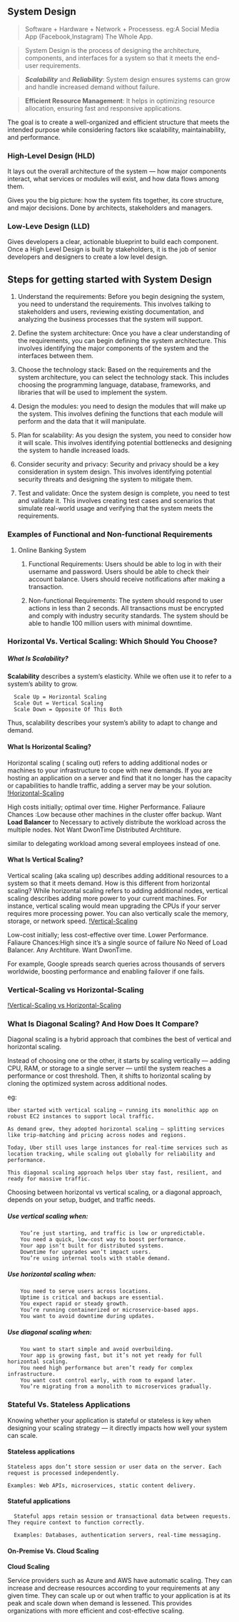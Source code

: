 
## System Design

   >Software + Hardware + Network + Processess. eg:A Social Media App (Facebook,Instagram) The Whole App.
  
   > System Design is the process of designing the architecture, components, and interfaces for a system  so that it meets the end-user requirements.

   > ***Scalability*** and ***Reliability***: System design ensures systems can grow and handle increased demand without failure.

   > **Efficient Resource Management**: It helps in optimizing resource allocation, ensuring fast and responsive applications.

The goal is to create a well-organized and efficient structure that meets the intended purpose while considering factors like scalability, maintainability, and performance.

### High-Level Design (HLD)
It lays out the overall architecture of the system — how major components interact, what services or modules will exist, and how data flows among them.

Gives you the big picture: how the system fits together, its core structure, and major decisions.
Done by architects, stakeholders and managers.

### Low-Leve Design (LLD)
Gives developers a clear, actionable blueprint to build each component.
Once a High Level Design is built by stakeholders, it is the job of senior developers and designers to create a low level design.

## Steps for getting started with System Design

  1. Understand the requirements:
     Before you begin designing the system, you need to understand the requirements. This involves talking to stakeholders and users, reviewing existing documentation, and analyzing the business processes that the system will support.

  2. Define the system architecture:
     Once you have a clear understanding of the requirements, you can begin defining the system architecture. This involves identifying the major components of the system and the interfaces between them.
  3. Choose the technology stack:
     Based on the requirements and the system architecture, you can select the technology stack. This includes choosing the programming language, database, frameworks, and libraries that will be used to implement the system.
  4. Design the modules:
     you need to design the modules that will make up the system. This involves defining the functions that each module will perform and the data that it will manipulate.
  5. Plan for scalability:
     As you design the system, you need to consider how it will scale. This involves identifying potential bottlenecks and designing the system to handle increased loads.
  6. Consider security and privacy:
    Security and privacy should be a key consideration in system design. This involves identifying potential security threats and designing the system to mitigate them.
  7. Test and validate:
     Once the system design is complete, you need to test and validate it. This involves creating test cases and scenarios that simulate real-world usage and verifying that the system meets the requirements.

### Examples of Functional and Non-functional Requirements
 

1. Online Banking System

    1. Functional Requirements:
       Users should be able to log in with their username and password.
       Users should be able to check their account balance.
       Users should receive notifications after making a transaction.

    2. Non-functional Requirements:
       The system should respond to user actions in less than 2 seconds.
       All transactions must be encrypted and comply with industry security standards.
       The system should be able to handle 100 million users with minimal downtime.

### Horizontal Vs. Vertical Scaling: Which Should You Choose?

##### What Is Scalability?

 **Scalability** describes a system’s elasticity. While we often use it to refer to a system’s ability to grow.

      Scale Up = Horizontal Scaling
      Scale Out = Vertical Scaling
      Scale Down = Opposite Of This Both
    
Thus, scalability describes your system’s ability to adapt to change and demand. 

#### What Is Horizontal Scaling?

Horizontal scaling ( scaling out) refers to adding additional nodes or machines to your infrastructure to cope with new demands. If you are hosting an application on a server and find that it no longer has the capacity or capabilities to handle traffic, adding a server may be your solution.
[!Horizontal-Scaling](horizontal-scaling.webp)

High costs initially; optimal over time.
Higher Performance.
Faliaure Chances :Low because other machines in the cluster offer backup.
Want **Load Balancer** to Necessary to actively distribute the workload across the multiple nodes.
Not Want DwonTime
Distributed Archtiture.

similar to delegating workload among several employees instead of one.

#### What Is Vertical  Scaling?

Vertical scaling (aka scaling up) describes adding additional resources to a system so that it meets demand. How is this different from horizontal scaling?
While horizontal scaling refers to adding additional nodes, vertical scaling describes adding more power to your current machines. For instance, vertical scaling would mean upgrading the CPUs if your server requires more processing power. You can also vertically scale the memory, storage, or network speed.
[!Vertical-Scaling](vertical-scaling.webp)

Low-cost initially; less cost-effective over time.
Lower Performance.
Faliaure Chances:High since it’s a single source of failure
No Need of Load Balancer.
Any Archtiture.
Want DwonTime.



For example, Google spreads search queries across thousands of servers worldwide, boosting performance and enabling failover if one fails.

### Vertical-Scaling vs Horizontal-Scaling

[!Vertical-Scaling vs Horizontal-Scaling](scaling-type.webp)


### What Is Diagonal Scaling? And How Does It Compare?

Diagonal scaling is a hybrid approach that combines the best of vertical and horizontal scaling.

Instead of choosing one or the other, it starts by scaling vertically — adding CPU, RAM, or storage to a single server — until the system reaches a performance or cost threshold. Then, it shifts to horizontal scaling by cloning the optimized system across additional nodes.

eg:

    Uber started with vertical scaling — running its monolithic app on robust EC2 instances to support local traffic.

    As demand grew, they adopted horizontal scaling — splitting services like trip-matching and pricing across nodes and regions.

    Today, Uber still uses large instances for real-time services such as location tracking, while scaling out globally for reliability and performance.

    This diagonal scaling approach helps Uber stay fast, resilient, and ready for massive traffic.

Choosing between horizontal vs vertical scaling, or a diagonal approach, depends on your setup, budget, and traffic needs.

##### Use vertical scaling when:

        You’re just starting, and traffic is low or unpredictable.
        You need a quick, low-cost way to boost performance.
        Your app isn’t built for distributed systems.
        Downtime for upgrades won’t impact users.
        You’re using internal tools with stable demand.

##### Use horizontal scaling when:

        You need to serve users across locations.
        Uptime is critical and backups are essential.
        You expect rapid or steady growth.
        You’re running containerized or microservice-based apps.
        You want to avoid downtime during updates.

##### Use diagonal scaling when:

        You want to start simple and avoid overbuilding.
        Your app is growing fast, but it’s not yet ready for full horizontal scaling.
        You need high performance but aren’t ready for complex infrastructure.
        You want cost control early, with room to expand later.
        You’re migrating from a monolith to microservices gradually.

### Stateful Vs. Stateless Applications

  Knowing whether your application is stateful or stateless is key when designing your scaling strategy — it directly impacts how well your system can scale.

  #### Stateless applications

    Stateless apps don’t store session or user data on the server. Each request is processed independently.

    Examples: Web APIs, microservices, static content delivery.

  #### Stateful applications

      Stateful apps retain session or transactional data between requests. They require context to function correctly.

      Examples: Databases, authentication servers, real-time messaging.


#### On-Premise Vs. Cloud Scaling

**Cloud Scaling**

Service providers such as Azure and AWS have automatic scaling.
They can increase and decrease resources according to your requirements at any given time. They can scale up or out when traffic to your application is at its peak and scale down when demand is lessened. This provides organizations with more efficient and cost-effective scaling. 